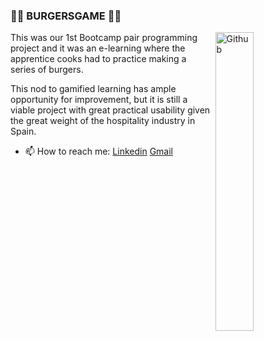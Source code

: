 ### :hamburger::hamburger: BURGERSGAME :hamburger::hamburger:

<img width="35%" align="right" alt="Github" src="https://user-images.githubusercontent.com/48678280/88862734-4903af80-d201-11ea-968b-9c939d88a37c.gif" />

This was our 1st Bootcamp pair programming project and it was an e-learning where the apprentice cooks had to practice making a series of burgers. 

This nod to gamified learning has ample opportunity for improvement, but it is still a viable project with great practical usability given the great weight of the hospitality industry in Spain.

- 📫 How to reach me: [Linkedin](https://www.linkedin.com/in/guillermopereirasuarez) [Gmail](mailto:guillepereira@gmail.com)
